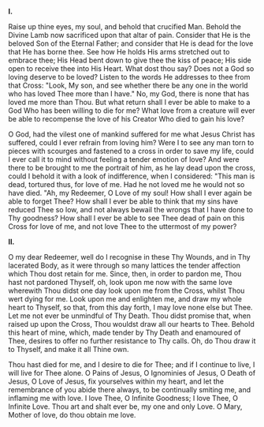 
**I\.**

Raise up thine eyes, my soul, and behold that crucified Man. Behold the Divine Lamb now sacrificed upon that altar of pain. Consider that He is the beloved Son of the Eternal Father; and consider that He is dead for the love that He has borne thee. See how He holds His arms stretched out to embrace thee; His Head bent down to give thee the kiss of peace; His side open to receive thee into His Heart. What dost thou say? Does not a God so loving deserve to be loved? Listen to the words He addresses to thee from that Cross: \"Look, My son, and see whether there be any one in the world who has loved Thee more than I have.\" No, my God, there is none that has loved me more than Thou. But what return shall I ever be able to make to a God Who has been willing to die for me? What love from a creature will ever be able to recompense the love of his Creator Who died to gain his love?

O God, had the vilest one of mankind suffered for me what Jesus Christ has suffered, could I ever refrain from loving him? Were I to see any man torn to pieces with scourges and fastened to a cross in order to save my life, could I ever call it to mind without feeling a tender emotion of love? And were there to be brought to me the portrait of him, as he lay dead upon the cross, could I behold it with a look of indifference, when I considered: \"This man is dead, tortured thus, for love of me. Had he not loved me he would not so have died. \"Ah, my Redeemer, O Love of my soul! How shall I ever again be able to forget Thee? How shall I ever be able to think that my sins have reduced Thee so low, and not always bewail the wrongs that I have done to Thy goodness? How shall I ever be able to see Thee dead of pain on this Cross for love of me, and not love Thee to the uttermost of my power?

**II\.**

O my dear Redeemer, well do I recognise in these Thy Wounds, and in Thy lacerated Body, as it were through so many lattices the tender affection which Thou dost retain for me. Since, then, in order to pardon me, Thou hast not pardoned Thyself, oh, look upon me now with the same love wherewith Thou didst one day look upon me from the Cross, whilst Thou wert dying for me. Look upon me and enlighten me, and draw my whole heart to Thyself, so that, from this day forth, I may love none else but Thee. Let me not ever be unmindful of Thy Death. Thou didst promise that, when raised up upon the Cross, Thou wouldst draw all our hearts to Thee. Behold this heart of mine, which, made tender by Thy Death and enamoured of Thee, desires to offer no further resistance to Thy calls. Oh, do Thou draw it to Thyself, and make it all Thine own.

Thou hast died for me, and I desire to die for Thee; and if I continue to live, I will live for Thee alone. O Pains of Jesus, O Ignominies of Jesus, O Death of Jesus, O Love of Jesus, fix yourselves within my heart, and let the remembrance of you abide there always, to be continually smiting me, and inflaming me with love. I love Thee, O Infinite Goodness; I love Thee, O Infinite Love. Thou art and shalt ever be, my one and only Love. O Mary, Mother of love, do thou obtain me love.

